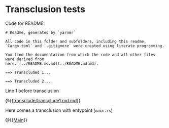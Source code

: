 # Transclusion tests

Code for README:

```
# Readme, generated by `yarner`

All code in this folder and subfolders, including this readme,
`Cargo.toml` and `.gitignore` were created using literate programming.

You find the documentation from which the code and all other files were derived from
here: [../README.md.md](../README.md.md).

==> Transcluded 1...

==> Transcluded 2...
```

Line 1 before transclusion

@{{[transclude/transclude1.md.md](transclude/transclude1.md.md)}}

Here comes a transclusion with entypoint (`main.rs`)

@{{[Main](main.rs.md)}}
